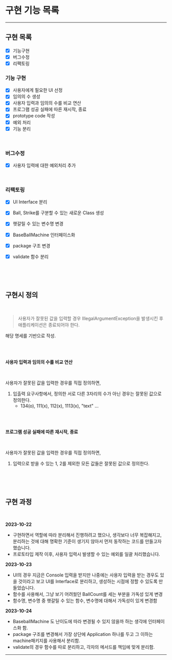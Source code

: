 # 구현 기능 목록
---
## 구현 목록

- [x] 기능구현
- [x] 버그수정
- [x] 리팩토링

### 기능 구현

- [x] 사용자에게 필요한 UI 선정 
- [x] 임의의 수 생성
- [x] 사용자 입력과 임의의 수를 비교 연산
- [x] 프로그램 성공 실패에 따른 재시작, 종료
- [x] prototype code 작성
- [x] 예외 처리
- [x] 기능 분리

<br>

### 버그수정
- [x] 사용자 입력에 대한 예외처리 추가

<br>

### 리팩토링
- [x] UI Interface 분리
- [x] Ball, Strike를 구분할 수 있는 새로운 Class 생성
- [x] 햇갈릴 수 있는 변수명 변경
- [x] BaseBallMachine 인터페이스화
- [x] package 구조 변경
- [x] validate 함수 분리


<br>
<br>
<br>

## 구현시 정의

<br>

> 사용자가 잘못된 값을 입력할 경우 IllegalArgumentException을 발생시킨 후 애플리케이션은 종료되어야 한다.

해당 명세를 기반으로 작성.

<br>
<br>

**사용자 입력과 임의의 수를 비교 연산**

<br>

사용자가 잘못된 값을 입력한 경우를 직접 정의하면,
1. 입출력 요구사항에서, 정의한 서로 다른 3자리의 수가 아닌 경우는 잘못된 값으로 정의한다.
   * 134(o), 111(x), 112(x), 1113(x), "text" ...

<br>
<br>

**프로그램 성공 실패에 따른 재시작, 종료**

<br>

사용자가 잘못된 값을 입력한 경우를 직접 정의하면,
1. 입력으로 받을 수 있는 1, 2를 제외한 모든 값들은 잘못된 값으로 정의한다.

<br>
<br>
<br>



## 구현 과정

<br>

**2023-10-22**

* 구현하면서 역할에 따라 분리해서 진행하려고 했으나, 생각보다 너무 복잡해지고, 분리하는 것에 대해 명확한 기준이 생기지 않아서 먼저 동작하는 코드를 만들고자 했습니다.
* 프로토타입 제작 이후, 사용자 입력시 발생할 수 있는 예외를 일괄 처리했습니다.

**2023-10-23**

* UI의 경우 지금은 Console 입력을 받지만 나중에는 사용자 입력을 받는 경우도 있을 것이라고 보고 UI를 Interface로 분리하고, 생성하는 시점에 정할 수 있도록 만들었습니다.
* 함수를 사용해서, 그냥 보기 어려웠던 BallCount를 세는 부분을 가독성 있게 변경
* 함수명, 변수명 중 햇갈릴 수 있는 함수, 변수명에 대해서 가독성이 있게 변경함

**2023-10-24**

* BaseballMachine 도 난이도에 따라 변경될 수 있지 않을까 하는 생각에 인터페이스화 함.
* package 구조를 변경해서 가장 상단에 Application 하나를 두고 그 이하는 machine패키지를 사용해서 분리함.
* validate의 경우 함수를 따로 분리하고, 각자의 메서드를 책임에 맞게 분리함.

---